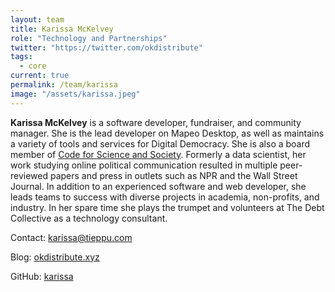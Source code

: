 ```yaml
---
layout: team
title: Karissa McKelvey
role: "Technology and Partnerships"
twitter: "https://twitter.com/okdistribute"
tags:
  - core
current: true
permalink: /team/karissa
image: "/assets/karissa.jpeg"
---
```


**Karissa McKelvey** is a software developer, fundraiser, and community manager. She is the lead developer on Mapeo Desktop, as well as maintains a variety of tools and services for Digital Democracy. She is also a board member of [Code for Science and Society](https://codeforscience.org). Formerly a data scientist, her work studying online political communication resulted in multiple peer-reviewed papers and press in outlets such as NPR and the Wall Street Journal. In addition to an experienced software and web developer, she leads teams to success with diverse projects in academia, non-profits, and industry. In her spare time she plays the trumpet and volunteers at The Debt Collective as a technology consultant.

Contact: [karissa@tieppu.com](mailto:karissa@tieppu.com)

Blog: [okdistribute.xyz](http://okdistribute.xyz)

GitHub: [karissa](https://github.com/karissa)

